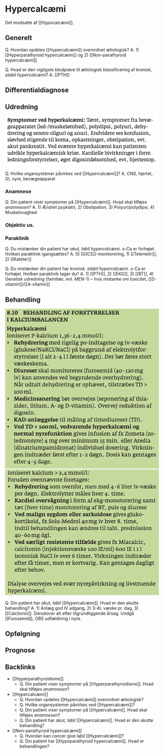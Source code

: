 # Hypercalcæmi
Det modsatte af [[Hypocalcæmi]].

## Generelt
Q. Hvordan opdeles [[Hypercalcæmi]] overordnet ætiologisk?
A. 1) [[Hyperparathyroid hypercalcæmi]] og 2) [[Non-parathyroid hypercalcæmi]]

Q. Hvad er den vigtigste blodprøve til ætiologisk klassificering af *kronisk, stabil hypercalcæmi*?
A. [[PTH]]

## Differentialdiagnose
## Udredning
![](BearImages/424242FA-90C5-4769-8465-3E943AA6B787-15714-000036D0074474F8/C63BE9EB-087F-4644-B655-DCDF7F72BF16.png)

Q. Hvilke organsystemer påvirkes ved [[Hypercalcæmi]]?
A. CNS, hjertet, GI, nyre, bevægeapparat

### Anamnese
Q. Din patient viser symptomer på [[Hypercalcæmi]]. Hvad skal tilføjes *anamnesen*? 
A. 1) Ændret psykiatri, 2) Obstipation, 3) Polyuri/polydipsi, 4) Muskelsvaghed

### Objektiv us.

### Paraklinik
Q. Du mistænker din patient har *akut, labil hypercalcæmi*. s-Ca er forhøjet. Hvilken paraklinik igangsættes?
A. 0) [[GCS]]-monitorering, 1) [[Telemetri]], 2) [[Kateter]]

Q. Du mistænker din patient har *kronisk, stabil hypercalcæmi*. s-Ca er forhøjet. Hvilken paraklinik tager du?
A. 1) [[PTH]], 2) [[EKG]], 3) [[BT]], 4) Genetisk udredning (familiær, evt. MEN-1) – hvis mistanke om toxicitet, [[D-vitamin]]/[[A-vitamin]]

## Behandling
![](BearImages/B0EBA44D-ABE8-48C4-8194-328103C267AF-15714-000036E32A47526B/720A426E-37B4-48FC-942E-8E49F67CA1DF.png)
![](BearImages/004018E3-14A6-479E-92A3-882BE814A068-15714-000036E650144424/1A79ADCB-8089-4E28-890B-A303DDA9C416.png)

Q. Din patient har *akut, labil* [[Hypercalcæmi]]. Hvad er den akutte behandling?
A. 1) Anlæg god IV adgang, 2) 3-4L væske pr. dag, 3) [[Calcitonin]]. Derudover alt efter tilgrundliggende årsag. Undgå [[Furosemid]], OBS udfældning i nyre.

## Opfølgning


## Prognose


## Backlinks
* [[Hyperparathyroidisme]]
	* Q. Din patient viser symptomer på [[Hyperparathyroidisme]]. Hvad skal tilføjes *anamnesen*? 
* [[Hypercalcæmi]]
	* Q. Hvordan opdeles [[Hypercalcæmi]] overordnet ætiologisk?
	* Q. Hvilke organsystemer påvirkes ved [[Hypercalcæmi]]?
	* Q. Din patient viser symptomer på [[Hypercalcæmi]]. Hvad skal tilføjes *anamnesen*? 
	* Q. Din patient har *akut, labil* [[Hypercalcæmi]]. Hvad er den akutte behandling?
* [[Non-parathyroid hypercalcæmi]]
	* Q. Hvordan kan cancer give labil [[Hypercalcæmi]]?
	* Q. Din patient har [[Hypoparathyroid hypercalcæmi]]. Hvad er behandlingen?

<!-- #anki/tag/med/Endocrinology #anki/deck/Medicine -->

<!-- {BearID:914BD592-9DD3-4FA3-B6AB-9CC871C6A57E-23388-00003DEDCE692EF3} -->
